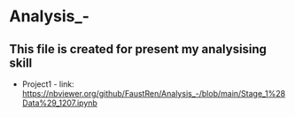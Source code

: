 # Analysis_-
## This file is created for present my analysising skill
- Project1 - link: https://nbviewer.org/github/FaustRen/Analysis_-/blob/main/Stage_1%28Data%29_1207.ipynb
